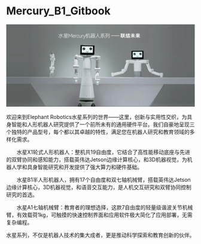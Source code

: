 # Mercury_B1_Gitbook

<center>
<img src =./resources/introduction/introduction-cn.png
width ="800"  align = "center">
</center>
<br>
欢迎来到Elephant Robotics水星系列的世界——这里，创新与实用性交织，为具身智能和人形机器人研究提供了一个前所未有的通用硬件平台。我们自豪地呈现三个独特的产品型号，每个都以其卓越的特性，满足您在机器人研究和教育领域的多样化需求。

&emsp;&emsp;水星X1轮式人形机器人：整机共19自由度，它结合了高性能移动底座与先进的双臂协同和感知能力，搭载英伟达Jetson边缘计算核心，和3D机器视觉，为机器人学和具身智能研究和开发提供了强大算力和硬件基础。

&emsp;&emsp;水星B1半人形机器人，拥有17个自由度和双七轴机械臂，搭载英伟达Jetson边缘计算核心，3D机器视觉，和语音交互能力，是人机交互研究和双臂协同控制研究的首选。

&emsp;&emsp;水星A1七轴机械臂：教育者的理想选择，这款7自由度的轻量级谐波关节机械臂，有效载荷1kg，可触摸的快速控制界面和应用软件极大简化了应用部署，无需复杂编程。

水星系列，不仅是机器人技术的集大成者，更是推动科学探索和教育创新的伙伴。